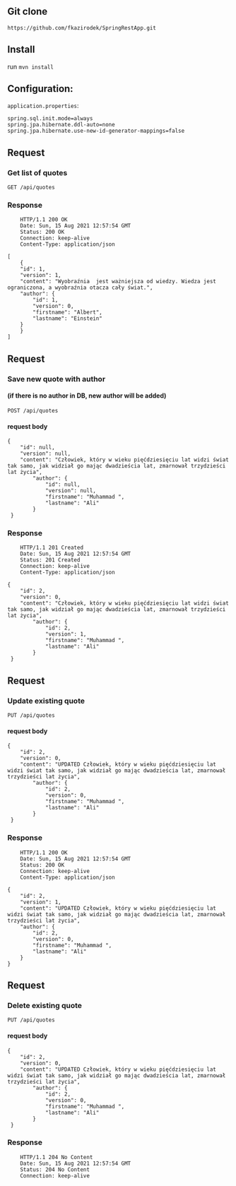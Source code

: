 ## Git clone
`https://github.com/fkazirodek/SpringRestApp.git`

## Install
run `mvn install`

## Configuration:
`application.properties`:
```
spring.sql.init.mode=always
spring.jpa.hibernate.ddl-auto=none
spring.jpa.hibernate.use-new-id-generator-mappings=false
```

## Request
### Get list of quotes
`GET /api/quotes`

### Response
```
    HTTP/1.1 200 OK
    Date: Sun, 15 Aug 2021 12:57:54 GMT
    Status: 200 OK
    Connection: keep-alive
    Content-Type: application/json
```
```
[
    {
    "id": 1,
    "version": 1,
    "content": "Wyobraźnia  jest ważniejsza od wiedzy. Wiedza jest ograniczona, a wyobraźnia otacza cały świat.",
    "author": {
        "id": 1,
        "version": 0,
        "firstname": "Albert",
        "lastname": "Einstein"
    }
    }
]
```

## Request
### Save new quote with author
#### (if there is no author in DB, new author will be added)
`POST /api/quotes`

#### request body
```
{
    "id": null,
    "version": null,
    "content": "Człowiek, który w wieku pięćdziesięciu lat widzi świat tak samo, jak widział go mając dwadzieścia lat, zmarnował trzydzieści lat życia",
        "author": {
            "id": null,
            "version": null,
            "firstname": "Muhammad ",
            "lastname": "Ali"
        }
 }
```

### Response
```
    HTTP/1.1 201 Created
    Date: Sun, 15 Aug 2021 12:57:54 GMT
    Status: 201 Created
    Connection: keep-alive
    Content-Type: application/json
```
```
{
    "id": 2,
    "version": 0,
    "content": "Człowiek, który w wieku pięćdziesięciu lat widzi świat tak samo, jak widział go mając dwadzieścia lat, zmarnował trzydzieści lat życia",
        "author": {
            "id": 2,
            "version": 1,
            "firstname": "Muhammad ",
            "lastname": "Ali"
        }
 }
```

## Request
### Update existing quote
`PUT /api/quotes`

#### request body
```
{
    "id": 2,
    "version": 0,
    "content": "UPDATED Człowiek, który w wieku pięćdziesięciu lat widzi świat tak samo, jak widział go mając dwadzieścia lat, zmarnował trzydzieści lat życia",
        "author": {
            "id": 2,
            "version": 0,
            "firstname": "Muhammad ",
            "lastname": "Ali"
        }
 }
```

### Response
```
    HTTP/1.1 200 OK
    Date: Sun, 15 Aug 2021 12:57:54 GMT
    Status: 200 OK
    Connection: keep-alive
    Content-Type: application/json
```
```
{
    "id": 2,
    "version": 1,
    "content": "UPDATED Człowiek, który w wieku pięćdziesięciu lat widzi świat tak samo, jak widział go mając dwadzieścia lat, zmarnował trzydzieści lat życia",
    "author": {
        "id": 2,
        "version": 0,
        "firstname": "Muhammad ",
        "lastname": "Ali"
    }
}
```

## Request
### Delete existing quote
`PUT /api/quotes`

#### request body
```
{
    "id": 2,
    "version": 0,
    "content": "UPDATED Człowiek, który w wieku pięćdziesięciu lat widzi świat tak samo, jak widział go mając dwadzieścia lat, zmarnował trzydzieści lat życia",
        "author": {
            "id": 2,
            "version": 0,
            "firstname": "Muhammad ",
            "lastname": "Ali"
        }
 }
```

### Response
```
    HTTP/1.1 204 No Content
    Date: Sun, 15 Aug 2021 12:57:54 GMT
    Status: 204 No Content
    Connection: keep-alive
```
